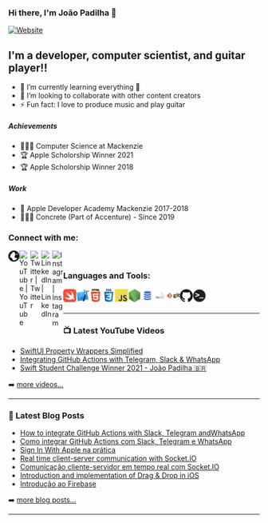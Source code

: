 ### Hi there, I'm João Padilha 👋

[![Website](https://img.shields.io/website?label=joaogbp.github.io&style=for-the-badge&url=https%3A%2F%2Fcodestackr.com)](https://joaogbp.github.io)

## I'm a developer, computer scientist, and guitar player!!

- 🌱 I’m currently learning everything 🤣
- 👯 I’m looking to collaborate with other content creators
- ⚡ Fun fact: I love to produce music and play guitar

##### Achievements
- 👨🏻‍🎓 Computer Science at Mackenzie
- 🏆 Apple Scholorship Winner 2021
- 🏆 Apple Scholorship Winner 2018

##### Work
- 🍎 Apple Developer Academy Mackenzie 2017-2018
- 👨🏻‍💻 Concrete (Part of Accenture) - Since 2019

### Connect with me:

[<img align="left" alt="https://joaogbp.github.io" width="22px" src="https://raw.githubusercontent.com/iconic/open-iconic/master/svg/globe.svg" />][website]
[<img align="left" alt="YouTube | YouTube" width="22px" src="https://cdn.jsdelivr.net/npm/simple-icons@v3/icons/youtube.svg" />][youtube]
[<img align="left" alt="Twitter | Twitter" width="22px" src="https://cdn.jsdelivr.net/npm/simple-icons@v3/icons/twitter.svg" />][twitter]
[<img align="left" alt="LinkedIn | LinkedIn" width="22px" src="https://cdn.jsdelivr.net/npm/simple-icons@v3/icons/linkedin.svg" />][linkedin]
[<img align="left" alt="Instagram | Instagram" width="22px" src="https://cdn.jsdelivr.net/npm/simple-icons@v3/icons/instagram.svg" />][instagram]

<br />

### Languages and Tools:

<img align="left" alt="Swift" width="26px" src="https://raw.githubusercontent.com/github/explore/80688e429a7d4ef2fca1e82350fe8e3517d3494d/topics/swift/swift.png" />
<img align="left" alt="Xcode" width="26px" src="https://raw.githubusercontent.com/github/explore/80688e429a7d4ef2fca1e82350fe8e3517d3494d/topics/xcode/xcode.png" />
<img align="left" alt="HTML5" width="26px" src="https://raw.githubusercontent.com/github/explore/80688e429a7d4ef2fca1e82350fe8e3517d3494d/topics/html/html.png" />
<img align="left" alt="CSS3" width="26px" src="https://raw.githubusercontent.com/github/explore/80688e429a7d4ef2fca1e82350fe8e3517d3494d/topics/css/css.png" />
<img align="left" alt="JavaScript" width="26px" src="https://raw.githubusercontent.com/github/explore/80688e429a7d4ef2fca1e82350fe8e3517d3494d/topics/javascript/javascript.png" />
<img align="left" alt="Node.js" width="26px" src="https://raw.githubusercontent.com/github/explore/80688e429a7d4ef2fca1e82350fe8e3517d3494d/topics/nodejs/nodejs.png" />
<img align="left" alt="SQL" width="26px" src="https://raw.githubusercontent.com/github/explore/80688e429a7d4ef2fca1e82350fe8e3517d3494d/topics/sql/sql.png" />
<img align="left" alt="MySQL" width="26px" src="https://raw.githubusercontent.com/github/explore/80688e429a7d4ef2fca1e82350fe8e3517d3494d/topics/mysql/mysql.png" />
<img align="left" alt="Git" width="26px" src="https://raw.githubusercontent.com/github/explore/80688e429a7d4ef2fca1e82350fe8e3517d3494d/topics/git/git.png" />
<img align="left" alt="GitHub" width="26px" src="https://raw.githubusercontent.com/github/explore/78df643247d429f6cc873026c0622819ad797942/topics/github/github.png" />
<img align="left" alt="Terminal" width="26px" src="https://raw.githubusercontent.com/github/explore/80688e429a7d4ef2fca1e82350fe8e3517d3494d/topics/terminal/terminal.png" />

<br />
<br />

---

### 📺 Latest YouTube Videos

<!-- YOUTUBE:START -->
- [SwiftUI Property Wrappers Simplified](https://www.youtube.com/watch?v=O0NFRfY4uPA)
- [Integrating GitHub Actions with Telegram, Slack & WhatsApp](https://www.youtube.com/watch?v=b_LaFl47Xnw)
- [Swift Student Challenge Winner 2021 - João Padilha 🇧🇷](https://www.youtube.com/watch?v=lMPniwHhUj0&t=1s)
<!-- YOUTUBE:END -->

➡️ [more videos...](https://www.youtube.com/channel/UCZ8WB17vomjLthFlX1OEhaw)

---

### 📕 Latest Blog Posts

<!-- BLOG-POST-LIST:START -->
- [How to integrate GitHub Actions with Slack, Telegram andWhatsApp
](https://medium.com/cocoaacademymag/how-to-integrate-github-actions-with-slack-telegram-and-whatsapp-67a4dca0f17d)
- [Como integrar GitHub Actions com Slack, Telegram e WhatsApp](https://medium.com/digitalproductsdev/como-integrar-github-actions-com-slack-telegram-e-whatsapp-cd3f9b91822f)
- [Sign In With Apple na prática](https://medium.com/digitalproductsdev/sign-in-with-apple-na-prática-b1c011f8ab75)
- [Real time client-server communication with Socket.IO](https://medium.com/cocoaacademymag/real-time-client-server-communication-with-socket-io-4311a79b0553)
- [Comunicação cliente-servidor em tempo real com Socket.IO](https://medium.com/digitalproductsdev/comunicação-cliente-servidor-em-tempo-real-com-socket-io-9d3930484b80)
- [Introduction and implementation of Drag & Drop in iOS](https://medium.com/mackmobile/introduction-and-implementation-of-drag-drop-in-a-ios-d3b66dae516b)
- [Introdução ao Firebase](https://medium.com/mackmobile/introdução-ao-firebase-64090f07f3f)
<!-- BLOG-POST-LIST:END -->

➡️ [more blog posts...](https://medium.com/@joaogabrielpadilha)

---

<!-- <details>
  <summary>:zap: Recent GitHub Activity</summary> -->

<!--START_SECTION:activity-->
<!-- 1. 🗣 Commented on [#2](https://github.com/x) in [account/repo](https://github.com/x) -->
<!--END_SECTION:activity-->

<!-- </details>

<details>
  <summary>:zap: GitHub Stats</summary>

  <img align="left" alt="Alt" src="https://github-readme-stats" />

</details> -->

[website]: https://joaogbp.github.io
[twitter]: https://twitter.com/JoaoGBPadilha
[youtube]: https://www.youtube.com/channel/UCZ8WB17vomjLthFlX1OEhaw
[instagram]: https://www.instagram.com/joao.gbp/
[linkedin]: https://www.linkedin.com/in/joão-gabriel-borelli-padilha-0b020114a/
